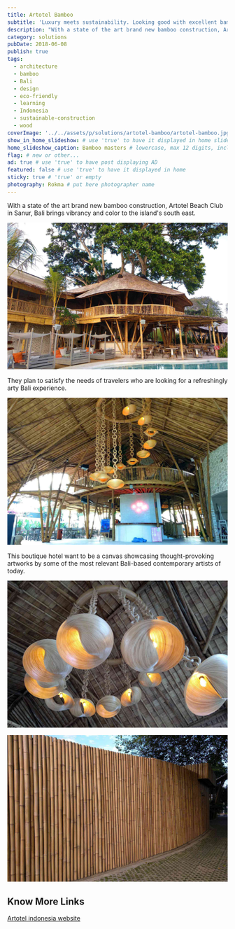 ```yaml
---
title: Artotel Bamboo
subtitle: 'Luxury meets sustainability. Looking good with excellent bamboo architecture in Sanur, Bali.'
description: "With a state of the art brand new bamboo construction, Artotel Beach Club in Sanur, Bali brings vibrancy and color to the island's south east."
category: solutions
pubDate: 2018-06-08
publish: true
tags:
  - architecture
  - bamboo
  - Bali
  - design
  - eco-friendly
  - learning
  - Indonesia
  - sustainable-construction
  - wood
coverImage: '../../assets/p/solutions/artotel-bamboo/artotel-bamboo.jpg'
show_in_home_slideshow: # use 'true' to have it displayed in home slideshow
home_slideshow_caption: Bamboo masters # lowercase, max 12 digits, including spaces
flag: # new or other...
ad: true # use 'true' to have post displaying AD
featured: false # use 'true' to have it displayed in home
sticky: true # 'true' or empty
photography: Rokma # put here photographer name
---
```


With a state of the art brand new bamboo construction, Artotel Beach Club in Sanur, Bali brings vibrancy and color to the island's south east.

![Artotel, State-of-the-art brand new bamboo construction](../../assets/p/solutions/artotel-bamboo/artotel-bamboo-02.jpg)

They plan to satisfy the needs of travelers who are looking for a refreshingly arty Bali experience.

![looking for a refreshingly arty Bali experience?!](../../assets/p/solutions/artotel-bamboo/artotel-bamboo-03.jpg)

This boutique hotel want to be a canvas showcasing thought-provoking artworks by some of the most relevant Bali-based contemporary artists of today.

![Artotel plans to showcase thought-provoking artworks](../../assets/p/solutions/artotel-bamboo/artotel-bamboo-04.jpg)

![Artotel Beach Club in Sanur, Bali](../../assets/p/solutions/artotel-bamboo/artotel-bamboo-05.jpg)

## Know More Links

[Artotel indonesia website](https://www.artotelindonesia.com)
